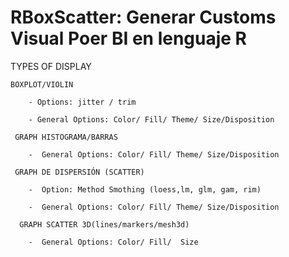 # RBoxScatter: Generar Customs Visual Poer BI en lenguaje R 

TYPES OF DISPLAY 

    BOXPLOT/VIOLIN

  		- Options: jitter / trim 

		- General Options: Color/ Fill/ Theme/ Size/Disposition

     GRAPH HISTOGRAMA/BARRAS

		-  General Options: Color/ Fill/ Theme/ Size/Disposition

     GRAPH DE DISPERSIÓN (SCATTER)

		-  Option: Method Smothing (loess,lm, glm, gam, rim)

		-  General Options: Color/ Fill/ Theme/ Size/Disposition

      GRAPH SCATTER 3D(lines/markers/mesh3d)

		-  General Options: Color/ Fill/  Size

